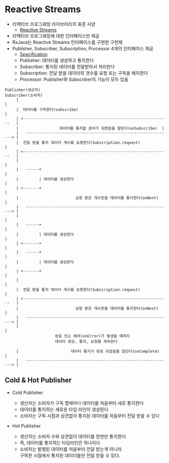 
# Reactive Streams

- 리액티브 프로그래밍 라이브러리의 표준 사양
    - [Reactive Streams](https://github.com/reactive-streams/reactive-streams-jvm)
- 리액티브 프로그래밍에 대한 인터페이스만 제공
- RxJava는 Reactive Streams 인터페이스를 구현한 구현체
- Publisher, Subscriber, Subscription, Processor 4개의 인터페이스 제공
    - [Specification](https://github.com/reactive-streams/reactive-streams-jvm#specification)
    - Publisher: 데이터를 생성하고 통지한다
    - Subscriber: 통지된 데이터를 전달받아서 처리한다
    - Subscription: 전달 받을 데이터의 갯수를 요청 또는 구독을 해지한다
    - Processor: Publisher와 Subscriber의 기능이 모두 있음

```text
Publisher(생산자)                                                  Subscriber(소비자)
     |                                                                     |
     |  데이터를 구독한다(subscribe)                                        |
     | <----------------------------------------------------------------   |
     |                  데이터를 통지할 준비가 되었음을 알린다(onSubscribe)  |
     |   ----------------------------------------------------------------> |
     |  전달 받을 통지 데이터 개수를 요청한다(Subscription.request)          |
     | <----------------------------------------------------------------   |
     |                                                                     |
     |   ------+                                                           |
     |         | 데이터를 생성한다                                          |
     | <-------+                                                           |
     |                         요청 받은 개수만큼 데이터를 통지한다(onNext)  |
     |   ----------------------------------------------------------------> |
     |                                                                     |
     |   ------+                                                           |
     |         | 데이터를 생성한다                                          |
     | <-------+                                                           |
     |   ------+                                                           |
     |         | 데이터를 생성한다                                          |
     | <-------+                                                           |
     |                                                                     |
     |  전달 받을 통지 데이터 개수를 요청한다(Subscription.request)          |
     | <----------------------------------------------------------------   |
     |                         요청 받은 개수만큼 데이터를 통지한다(onNext)  |
     |   ----------------------------------------------------------------> |
     |                                                                     |
                      완료 또는 에러(onError)가 발생할 때까지
                      데이터 생성, 통지, 요청을 계속한다
                     
     |                       데이터 통지가 완료 되었음을 알린다(onComplete)  |
     |   ----------------------------------------------------------------> |
```

## Cold & Hot Publisher

- Cold Publisher
    - 생산자는 소비자가 구독 할때마다 데이터를 처음부터 새로 통지한다
    - 데이터를 통지하는 새로운 타임 라인이 생성된다
    - 소비자는 구독 시점과 상관없이 통지된 데이터를 처음부터 전달 받을 수 있다

- Hot Publisher
    - 생산자는 소비자 수와 상관없이 데이터를 한번만 통지한다
    - 즉, 데이터를 통지하는 타임라인은 하나이다
    - 소비자는 발행된 데이터를 처음부터 전달 받는게 아니라  
      구독한 시점에서 통지된 데이터들만 전달 받을 수 있다.
